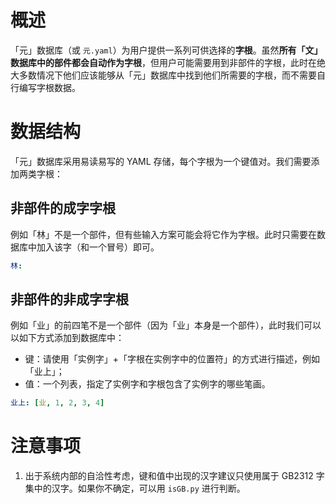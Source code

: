 # 概述

「元」数据库（或 `元.yaml`）为用户提供一系列可供选择的**字根**。虽然**所有「文」数据库中的部件都会自动作为字根**，但用户可能需要用到非部件的字根，此时在绝大多数情况下他们应该能够从「元」数据库中找到他们所需要的字根，而不需要自行编写字根数据。

# 数据结构

「元」数据库采用易读易写的 YAML 存储，每个字根为一个键值对。我们需要添加两类字根：

## 非部件的成字字根

例如「林」不是一个部件，但有些输入方案可能会将它作为字根。此时只需要在数据库中加入该字（和一个冒号）即可。

```yaml
林: 
```

## 非部件的非成字字根

例如「业」的前四笔不是一个部件（因为「业」本身是一个部件），此时我们可以以如下方式添加到数据库中：

- 键：请使用「实例字」+「字根在实例字中的位置符」的方式进行描述，例如「业上」；
- 值：一个列表，指定了实例字和字根包含了实例字的哪些笔画。

```yaml
业上: [业, 1, 2, 3, 4]
```

# 注意事项

1. 出于系统内部的自洽性考虑，键和值中出现的汉字建议只使用属于 GB2312 字集中的汉字。如果你不确定，可以用 `isGB.py` 进行判断。

